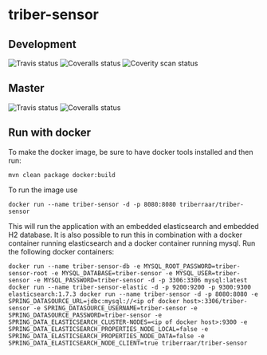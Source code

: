 # triber-sensor
## Development
![Travis status](https://img.shields.io/travis/triberraar/triber-sensor/develop.svg)
![Coveralls status](https://img.shields.io/coveralls/triberraar/triber-sensor/develop.svg)
![Coverity scan status](https://img.shields.io/coverity/scan/6807.svg)
## Master
![Travis status](https://img.shields.io/travis/triberraar/triber-sensor/master.svg)
![Coveralls status](https://img.shields.io/coveralls/triberraar/triber-sensor/master.svg)

## Run with docker
To make the docker image, be sure to have docker tools installed and then run:

``
mvn clean package docker:build
``

To run the image use

``
docker run --name triber-sensor -d -p 8080:8080 triberraar/triber-sensor
``

This will run the application with an embedded elasticsearch and embedded H2 database.
It is also possible to run this in combination with a docker container running elasticsearch and a docker container running mysql. Run the following docker containers:

``
docker run --name triber-sensor-db -e MYSQL_ROOT_PASSWORD=triber-sensor-root -e MYSQL_DATABASE=triber-sensor -e MYSQL_USER=triber-sensor -e MYSQL_PASSWORD=triber-sensor -d -p 3306:3306 mysql:latest
docker run --name triber-sensor-elastic -d -p 9200:9200 -p 9300:9300 elasticsearch:1.7.3
docker run --name triber-sensor -d -p 8080:8080 -e SPRING_DATASOURCE_URL=jdbc:mysql://<ip of docker host>:3306/triber-sensor -e SPRING_DATASOURCE_USERNAME=triber-sensor -e SPRING_DATASOURCE_PASSWORD=triber-sensor -e SPRING_DATA_ELASTICSEARCH_CLUSTER-NODES=<ip of docker host>:9300 -e SPRING_DATA_ELASTICSEARCH_PROPERTIES_NODE_LOCAL=false -e SPRING_DATA_ELASTICSEARCH_PROPERTIES_NODE_DATA=false -e SPRING_DATA_ELASTICSEARCH_NODE_CLIENT=true triberraar/triber-sensor
``